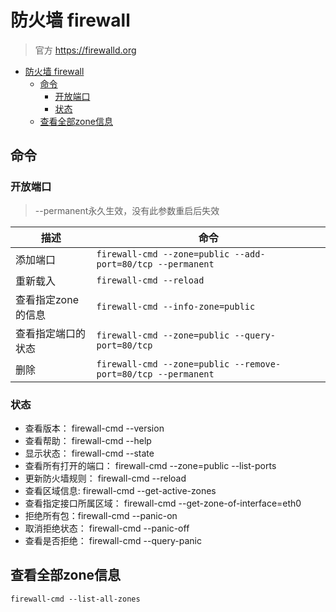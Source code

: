 # 防火墙 firewall

> 官方 https://firewalld.org
<!-- TOC -->

- [防火墙 firewall](#防火墙-firewall)
    - [命令](#命令)
        - [开放端口](#开放端口)
        - [状态](#状态)
    - [查看全部zone信息](#查看全部zone信息)

<!-- /TOC -->



## 命令

### 开放端口
> --permanent永久生效，没有此参数重启后失效

| 描述  | 命令 |
|---|---|
| 添加端口  | `firewall-cmd --zone=public --add-port=80/tcp --permanent`  |
| 重新载入  | `firewall-cmd --reload`  |
| 查看指定zone的信息  | `firewall-cmd --info-zone=public`  |
| 查看指定端口的状态  | `firewall-cmd --zone=public --query-port=80/tcp`  |
| 删除  | `firewall-cmd --zone=public --remove-port=80/tcp --permanent`  |



### 状态
- 查看版本： firewall-cmd --version
- 查看帮助： firewall-cmd --help
- 显示状态： firewall-cmd --state
- 查看所有打开的端口： firewall-cmd --zone=public --list-ports
- 更新防火墙规则： firewall-cmd --reload
- 查看区域信息:  firewall-cmd --get-active-zones
- 查看指定接口所属区域： firewall-cmd --get-zone-of-interface=eth0
- 拒绝所有包：firewall-cmd --panic-on
- 取消拒绝状态： firewall-cmd --panic-off
- 查看是否拒绝： firewall-cmd --query-panic

## 查看全部zone信息
```
firewall-cmd --list-all-zones
```
